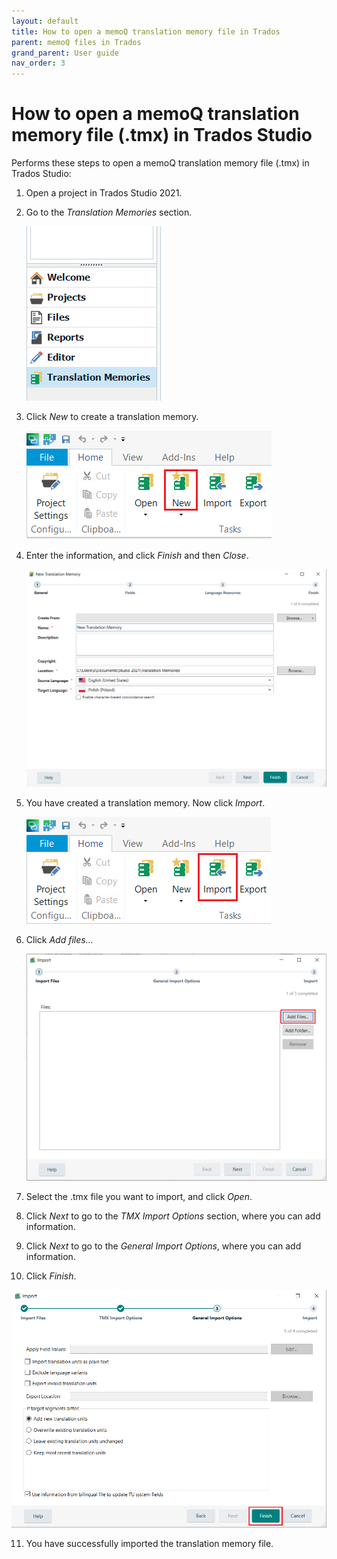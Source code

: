 ```yaml
---
layout: default
title: How to open a memoQ translation memory file in Trados
parent: memoQ files in Trados
grand_parent: User guide
nav_order: 3
---
```


# How to open a memoQ translation memory file (.tmx) in Trados Studio

Performs these steps to open a memoQ translation memory file (.tmx) in Trados Studio:

1. Open a project in Trados Studio 2021.
2. Go to the *Translation Memories* section.

   ![](../../../assets/images/Picture16.png)

3. Click *New* to create a translation memory.

   ![](../../../assets/images/Picture17.png)

4. Enter the information, and click *Finish* and then *Close*.

   ![](../../../assets/images/Picture18.png)

5. You have created a translation memory. Now click *Import*.

   ![](../../../assets/images/Picture19.png)

6. Click *Add files...* 

   ![](../../../assets/images/Picture20.png)

7. Select the .tmx file you want to import, and click *Open*.
8. Click *Next* to go to the *TMX Import Options* section, where you can add information.
9. Click *Next* to go to the *General Import Options*, where you can add information.
10. Click *Finish*.

   ![](../../../assets/images/Picture21.png)

11. You have successfully imported the translation memory file.